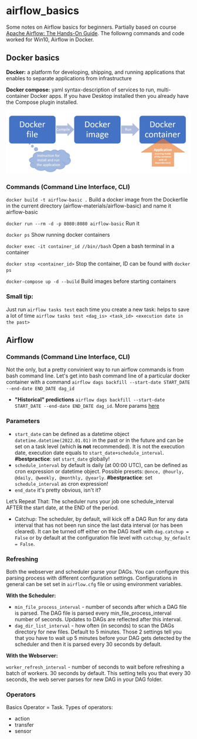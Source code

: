 # airflow_basics
Some notes on Airflow basics for beginners. Partially based on course [Apache Airflow: The Hands-On Guide](https://udemy.com/course/the-ultimate-hands-on-course-to-master-apache-airflow). The followng commands and code worked for Win10, Airflow in Docker. 

## Docker basics
**Docker:** a platform for developing, shipping, and running applications that  enables to separate applications from  infrastructure

**Docker compose:** yaml syntax-description of services to run, multi-container Docker apps. If you have Desktop installed then you already have the Compose plugin installed.

![](https://github.com/tashatsar/airflow_basics/blob/main/photo_2022-08-23_23-40-33.jpg)

### Commands (Command Line Interface, CLI)
`docker build -t airflow-basic .` Build a docker image from the Dockerfile in the current directory (airflow-materials/airflow-basic)  and name it airflow-basic

`docker run --rm -d -p 8080:8080 airflow-basic` Run it

`docker ps` Show running docker containers

`docker exec -it container_id //bin//bash` Open a bash terminal in a container

`docker stop <container_id>` Stop the container, ID can be found with `docker ps`

`docker-compose up -d --build` Build images before starting containers

### Small tip:
Just run `airflow tasks test` each time you  create a new task: helps to save a lot of time
`airflow tasks test <dag_is> <task_id> <execution date in the past>`

## Airflow 

### Commands (Command Line Interface, CLI)

Not the only, but a pretty convinient way to run airflow commands is from bash command line. Let's get into bash command line of a particular docker container with a command `airflow dags backfill --start-date START_DATE --end-date END_DATE dag_id`

- **"Historical" predictions** `airflow dags backfill --start-date START_DATE --end-date END_DATE dag_id`. More params [here](https://airflow.apache.org/docs/apache-airflow/stable/cli-and-env-variables-ref.html#backfill)

### Parameters

- `start_date` can be defined as a datetime object `datetime.datetime(2022.01.01)` in the past or in the future and can be set on a task level (which **is not** recommended). It is not the execution date, execution date equals to `start_date+schedule_interval`. **#bestpractice**: set `start_date` globally!
- `schedule_interval` by default is daily (at 00:00 UTC), can be defined as cron expression or datetime object. Possible presets: `@once, @hourly, @daily, @weekly, @monthly, @yearly`. **#bestpractice**: set `schedule_interval` as cron expression!
- `end_date` it's pretty obvious, isn't it?

Let’s Repeat That: The scheduler runs your job one schedule_interval AFTER the start date, at the END of the period.

- Catchup: The scheduler, by default, will kick off a DAG Run for any data interval that has not been run since the last data interval (or has been cleared). It can be turned off either on the DAG itself with `dag.catchup = False` or by default at the configuration file level with `catchup_by_default = False`. 

### Refreshing
Both the webserver and scheduler parse your DAGs. You can configure this parsing process with different configuration settings. Configurations in general can be set set in `airflow.cfg` file or using environment variables.

**With the Scheduler:**

- `min_file_process_interval` - number of seconds after which a DAG file is parsed. The DAG file is parsed every min_file_process_interval number of seconds. Updates to DAGs are reflected after this interval.
- `dag_dir_list_interval` - how often (in seconds) to scan the DAGs directory for new files. Default to 5 minutes.
Those 2 settings tell you that you have to wait up 5 minutes before your DAG gets detected by the scheduler and then it is parsed every 30 seconds by default.

**With the Webserver:**

`worker_refresh_interval` - number of seconds to wait before refreshing a batch of workers. 30 seconds by default.
This setting tells you that every 30 seconds, the web server parses for new DAG in your DAG folder.

### Operators 
Basics
Operator = Task. Types of operators: 
- action
- transfer
- sensor
